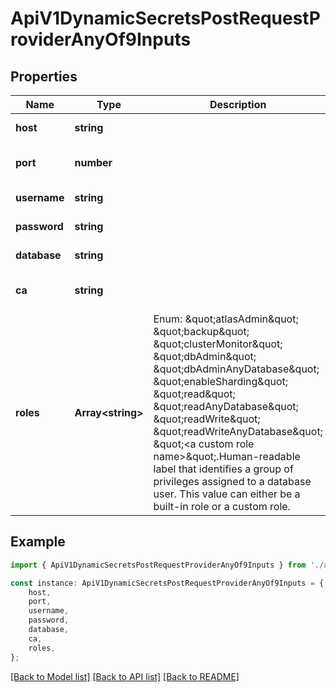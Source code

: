 # ApiV1DynamicSecretsPostRequestProviderAnyOf9Inputs


## Properties

Name | Type | Description | Notes
------------ | ------------- | ------------- | -------------
**host** | **string** |  | [default to undefined]
**port** | **number** |  | [optional] [default to undefined]
**username** | **string** |  | [default to undefined]
**password** | **string** |  | [default to undefined]
**database** | **string** |  | [default to undefined]
**ca** | **string** |  | [optional] [default to undefined]
**roles** | **Array&lt;string&gt;** | Enum: \&quot;atlasAdmin\&quot; \&quot;backup\&quot; \&quot;clusterMonitor\&quot; \&quot;dbAdmin\&quot; \&quot;dbAdminAnyDatabase\&quot; \&quot;enableSharding\&quot; \&quot;read\&quot; \&quot;readAnyDatabase\&quot; \&quot;readWrite\&quot; \&quot;readWriteAnyDatabase\&quot; \&quot;&lt;a custom role name&gt;\&quot;.Human-readable label that identifies a group of privileges assigned to a database user. This value can either be a built-in role or a custom role. | [default to undefined]

## Example

```typescript
import { ApiV1DynamicSecretsPostRequestProviderAnyOf9Inputs } from './api';

const instance: ApiV1DynamicSecretsPostRequestProviderAnyOf9Inputs = {
    host,
    port,
    username,
    password,
    database,
    ca,
    roles,
};
```

[[Back to Model list]](../README.md#documentation-for-models) [[Back to API list]](../README.md#documentation-for-api-endpoints) [[Back to README]](../README.md)
